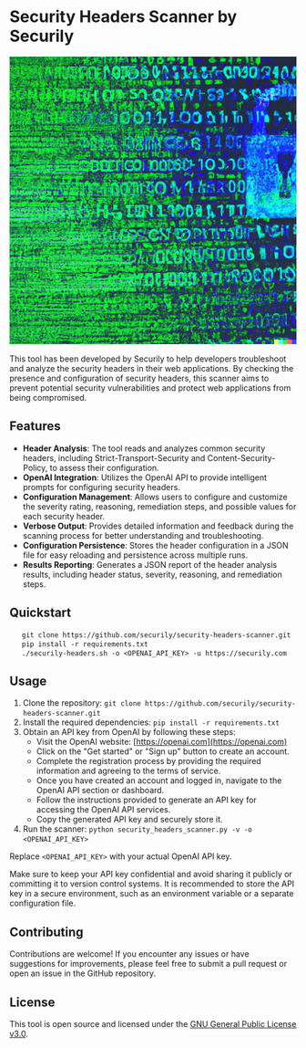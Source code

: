 # Security Headers Scanner by Securily
![Security Headers Scanner by Securily](securily-security-headers.png)

This tool has been developed by Securily to help developers troubleshoot and analyze the security headers in their web applications. By checking the presence and configuration of security headers, this scanner aims to prevent potential security vulnerabilities and protect web applications from being compromised.

## Features

- **Header Analysis**: The tool reads and analyzes common security headers, including Strict-Transport-Security and Content-Security-Policy, to assess their configuration.
- **OpenAI Integration**: Utilizes the OpenAI API to provide intelligent prompts for configuring security headers.
- **Configuration Management**: Allows users to configure and customize the severity rating, reasoning, remediation steps, and possible values for each security header.
- **Verbose Output**: Provides detailed information and feedback during the scanning process for better understanding and troubleshooting.
- **Configuration Persistence**: Stores the header configuration in a JSON file for easy reloading and persistence across multiple runs.
- **Results Reporting**: Generates a JSON report of the header analysis results, including header status, severity, reasoning, and remediation steps.

## Quickstart
```shell
   git clone https://github.com/securily/security-headers-scanner.git
   pip install -r requirements.txt
   ./securily-headers.sh -o <OPENAI_API_KEY> -u https://securily.com
```

## Usage

1. Clone the repository: `git clone https://github.com/securily/security-headers-scanner.git`
2. Install the required dependencies: `pip install -r requirements.txt`
3. Obtain an API key from OpenAI by following these steps:
   - Visit the OpenAI website: [https://openai.com](https://openai.com)
   - Click on the "Get started" or "Sign up" button to create an account.
   - Complete the registration process by providing the required information and agreeing to the terms of service.
   - Once you have created an account and logged in, navigate to the OpenAI API section or dashboard.
   - Follow the instructions provided to generate an API key for accessing the OpenAI API services.
   - Copy the generated API key and securely store it.
4. Run the scanner: `python security_headers_scanner.py -v -o <OPENAI_API_KEY>`

Replace `<OPENAI_API_KEY>` with your actual OpenAI API key.

Make sure to keep your API key confidential and avoid sharing it publicly or committing it to version control systems. It is recommended to store the API key in a secure environment, such as an environment variable or a separate configuration file.

## Contributing

Contributions are welcome! If you encounter any issues or have suggestions for improvements, please feel free to submit a pull request or open an issue in the GitHub repository.

## License

This tool is open source and licensed under the [GNU General Public License v3.0](LICENSE).
